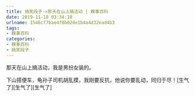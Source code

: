 ```yaml
---
title: 搞笑段子->那天在山上搞活动 | 糗事百科
date: 2019-11-18 03:34:18
urlname: 1546cf7bae4f0b02de1b4a4d32ead4b3
tags: 
- 糗事百科
categories:
- 糗事百科
- 搞笑段子
---
```

那天在山上搞活动，我是男扮女装的。

下山搭便车，龟孙子司机胡乱摸，我刚要反抗，他说你要乱动，同归于尽！[生气了][生气了][生气了]



